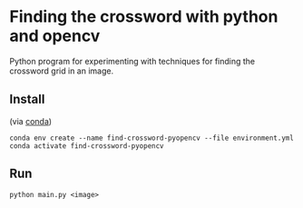 # Finding the crossword with python and opencv

Python program for experimenting with techniques for finding the crossword grid in an image.

## Install

(via [conda](https://docs.conda.io/en/latest/miniconda.html))

```
conda env create --name find-crossword-pyopencv --file environment.yml
conda activate find-crossword-pyopencv
```

## Run

```
python main.py <image>
```
